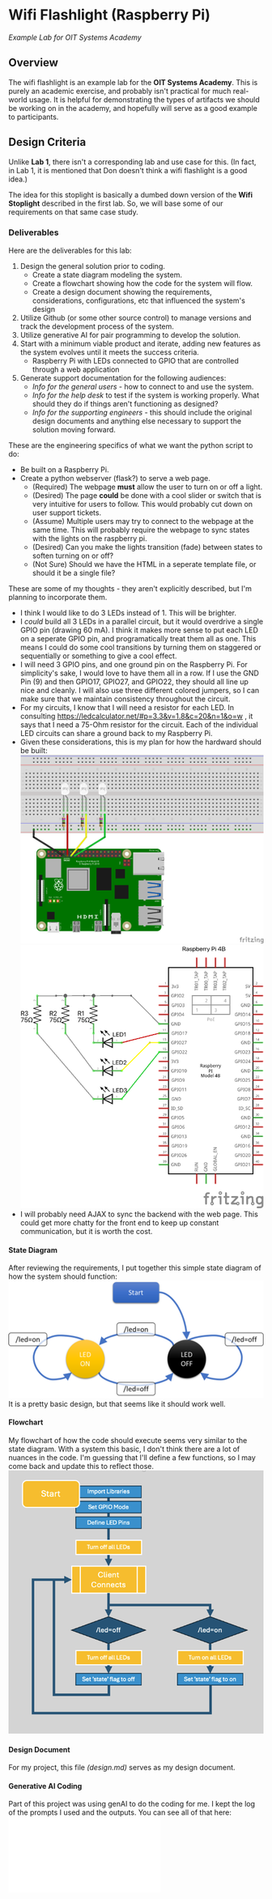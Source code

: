 # Wifi Flashlight (Raspberry Pi)
*Example Lab for OIT Systems Academy*

## Overview ##
The wifi flashlight is an example lab for the **OIT Systems Academy**. This is purely an academic exercise, and probably isn't practical for much real-world usage. It is helpful for demonstrating the types of artifacts we should be working on in the academy, and hopefully will serve as a good example to participants.

## Design Criteria ##
Unlike **Lab 1**, there isn't a corresponding lab and use case for this. (In fact, in Lab 1, it is mentioned that Don doesn't think a wifi flashlight is a good idea.)

The idea for this stoplight is basically a dumbed down version of the **Wifi Stoplight** described in the first lab. So, we will base some of our requirements on that same case study.

### Deliverables ###
Here are the deliverables for this lab:
1. Design the general solution prior to coding.
    - Create a state diagram modeling the system.
    - Create a flowchart showing how the code for the system will flow.
    - Create a design document showing the requirements, considerations, configurations, etc that influenced the system's design
2. Utilize Github (or some other source control) to manage versions and track the development process of the system.
3. Utilize generative AI for pair programming to develop the solution.
4. Start with a minimum viable product and iterate, adding new features as the system evolves until it meets the success criteria.
    - Raspberry Pi with LEDs connected to GPIO that are controlled through a web application
5. Generate support documentation for the following audiences:
    - *Info for the general users* - how to connect to and use the system.
    - *Info for the help desk* to test if the system is working properly. What should they do if things aren't functioning as designed?
    - *Info for the supporting engineers* - this should include the original design documents and anything else necessary to support the solution moving forward. 

These are the engineering specifics of what we want the python script to do:
- Be built on a Raspberry Pi.
- Create a python webserver (flask?) to serve a web page.
    - (Required) The webpage **must** allow the user to turn on or off a light.
    - (Desired) The page **could** be done with a cool slider or switch that is very intuitive for users to follow. This would probably cut down on user support tickets.
    - (Assume) Multiple users may try to connect to the webpage at the same time. This will probably require the webpage to sync states with the lights on the raspberry pi.
    - (Desired) Can you make the lights transition (fade) between states to soften turning on or off?
    - (Not Sure) Should we have the HTML in a seperate template file, or should it be a single file?

These are some of my thoughts - they aren't explicitly described, but I'm planning to incorporate them.
 - I think I would like to do 3 LEDs instead of 1. This will be brighter.
 - I *could* build all 3 LEDs in a parallel circuit, but it would overdrive a single GPIO pin (drawing 60 mA). I think it makes more sense to put each LED on a seperate GPIO pin, and programatically treat them all as one. This means I could do some cool transitions by turning them on staggered or sequentially or something to give a cool effect.
 - I will need 3 GPIO pins, and one ground pin on the Raspberry Pi. For simplicity's sake, I would love to have them all in a row. If I use the GND Pin (9) and then GPIO17, GPIO27, and GPIO22, they should all line up nice and cleanly. I will also use three different colored jumpers, so I can make sure that we maintain consistency throughout the circuit.
 - For my circuits, I know that I will need a resistor for each LED. In consulting https://ledcalculator.net/#p=3.3&v=1.8&c=20&n=1&o=w , it says that I need a 75-Ohm resistor for the circuit. Each of the individual LED circuits can share a ground back to my Raspberry Pi.
 - Given these considerations, this is my plan for how the hardward should be built:
   ![Board Design](./images/wifi-flashlight-as-built.png)
   ![Board Schematic](./images/wifi-flashlight-schem.png)
- I will probably need AJAX to sync the backend with the web page. This could get more chatty for the front end to keep up constant communication, but it is worth the cost.

#### State Diagram ####
After reviewing the requirements, I put together this simple state diagram of how the system should function:
![State Diagram for Wifi Stoplight](./images/state_diagram.png)
It is a pretty basic design, but that seems like it should work well.

#### Flowchart ####
My flowchart of how the code should execute seems very similar to the state diagram. With a system this basic, I don't think there are a lot of nuances in the code. I'm guessing that I'll define a few functions, so I may come back and update this to reflect those.
![Flowchart Diagram for Wifi Stoplight](./images/flowchart.png)

#### Design Document ####
For my project, this file *(design.md)* serves as my design document.

#### Generative AI Coding ####
Part of this project was using genAI to do the coding for me. I kept the log of the prompts I used and the outputs. You can see all of that here:
![Generative AI Conversation](chatGPT_prompts.md)
